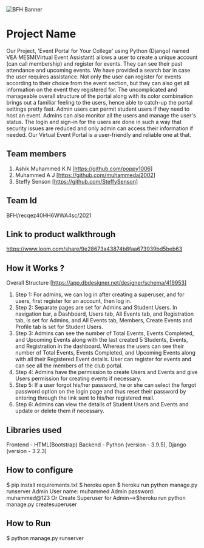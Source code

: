 ![BFH Banner](https://trello-attachments.s3.amazonaws.com/542e9c6316504d5797afbfb9/542e9c6316504d5797afbfc1/39dee8d993841943b5723510ce663233/Frame_19.png)
# Project Name
Our Project, 'Event Portal for Your College' using Python (Django) named VEA MESM(Virtual Event Assistant) allows a user to create a unique account (can call membership) and register for events. They can see their past attendance and upcoming events. We have provided a search bar in case the user requires assistance. Not only the user can register for events according to their choice from the event section, but they can also get all information on the event they registered for. The uncomplicated and manageable overall structure of the portal along with its color combination brings out a familiar feeling to the users, hence able to catch-up the portal settings pretty fast. Admin users can permit student users if they need to host an event. Admins can also monitor all the users and manage the user's status. The login and sign-in for the users are done in such a way that security issues are reduced and only admin can access their information if needed. Our Virtual Event Portal is a user-friendly and reliable one at that.
## Team members
1. Ashik Muhammed K N [https://github.com/poppy1006]
2. Muhammed A J [https://github.com/muhammedaj2002]
3. Steffy Senson [https://github.com/SteffySenson]
## Team Id
BFH/recqez40HH6WWA4sc/2021
## Link to product walkthrough
https://www.loom.com/share/9e28673a43874b8faa673939bd5beb63
## How it Works ?
Overall Structure [https://app.dbdesigner.net/designer/schema/419953]
1. Step 1: For admins, we can log in after creating a superuser, and for users, first register for an account, then log in.
2. Step 2: Separate pages are set for Admins and Student Users. In navigation bar, a Dashboard, Users tab, All Events tab, and Registration tab, is set for Admins, and All Events tab, Members, Create Events and Profile tab is set for Student Users.
3. Step 3: Admins can see the number of Total Events, Events Completed, and Upcoming Events along with the last created 5 Students, Events, and Registration in the dashboard. Whereas the users can see their number of Total Events, Events Completed, and Upcoming Events along with all their Registered Event details. User can register for events and can see all the members of the club portal.
4. Step 4: Admins have the permission to create Users and Events and give Users permission for creating events if necessary.
5. Step 5: If a user forgot his/her password, he or she can select the forgot password option on the login page and thus reset their password by entering through the link sent to his/her registered mail.
6. Step 6: Admins can view the details of Student Users and Events and update or delete them if necessary.
## Libraries used
Frontend - HTML(Bootstrap)
Backend - Python (version - 3.9.5), Django (version - 3.2.3)
## How to configure
$ pip install requirements.txt
$ heroku open
$ heroku run python manage.py runserver
Admin User name: muhammed
Admin password: muhammed@123
Or Create Superuser for Admin-->$heroku run python manage.py createsuperuser
## How to Run
$ python manage.py runserver
